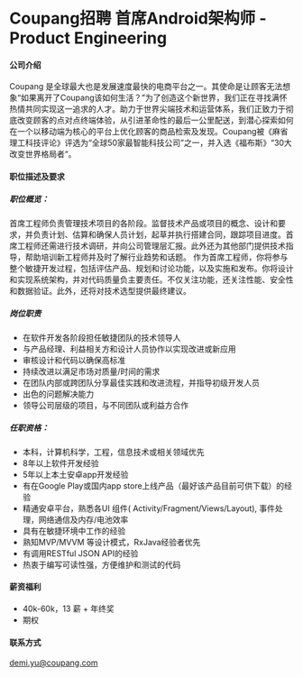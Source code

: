 Coupang招聘 首席Android架构师 -Product Engineering
==========

#### 公司介绍
Coupang 是全球最大也是发展速度最快的电商平台之一。其使命是让顾客无法想象“如果离开了Coupang该如何生活？”为了创造这个新世界，我们正在寻找满怀热情共同实现这一追求的人才。助力于世界尖端技术和运营体系，我们正致力于彻底改变顾客的点对点终端体验，从引进革命性的最后一公里配送，到潜心探索如何在一个以移动端为核心的平台上优化顾客的商品检索及发现。Coupang被《麻省理工科技评论》评选为“全球50家最智能科技公司”之一，并入选《福布斯》“30大改变世界格局者“。


#### 职位描述及要求
##### 职位概览：
首席工程师负责管理技术项目的各阶段。监督技术产品或项目的概念、设计和要求，并负责计划、估算和确保人员计划，起草并执行搭建合同，跟踪项目进度。首席工程师还需进行技术调研，并向公司管理层汇报。此外还为其他部门提供技术指导，帮助培训新工程师并及时了解行业趋势和话题。
作为首席工程师，你将参与整个敏捷开发过程，包括评估产品、规划和讨论功能，以及实施和发布。你将设计和实现系统架构，并对代码质量负主要责任。不仅关注功能，还关注性能、安全性和数据验证。此外，还将对技术选型提供最终建议。

##### 岗位职责
- 在软件开发各阶段担任敏捷团队的技术领导人
- 与产品经理、利益相关方和设计人员协作以实现改进或新应用
- 审核设计和代码以确保高标准
- 持续改进以满足市场对质量/时间的需求
- 在团队内部或跨团队分享最佳实践和改进流程，并指导初级开发人员
- 出色的问题解决能力
- 领导公司层级的项目，与不同团队或利益方合作

##### 任职资格：
- 本科，计算机科学，工程，信息技术或相关领域优先 
- 8年以上软件开发经验
- 5年以上本土安卓app开发经验
- 有在Google Play或国内app store上线产品（最好该产品目前可供下载）的经验
- 精通安卓平台，熟悉各UI 组件( Activity/Fragment/Views/Layout),  事件处理，网络通信及内存/电池效率
- 具有在敏捷环境中工作的经验
- 熟知MVP/MVVM 等设计模式，RxJava经验者优先
- 有调用RESTful JSON API的经验
- 热衷于编写可读性强，方便维护和测试的代码



#### 薪资福利
- 40k-60k，13 薪 + 年终奖
- 期权

#### 联系方式
[demi.yu@coupang.com](mailto:demi.yu@coupang.com)  
